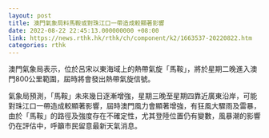 ```yaml
---
layout: post
title: 澳門氣象局料馬鞍或對珠江口一帶造成較顯著影響
date: 2022-08-22 22:45:13.000000000 +08:00
link: https://news.rthk.hk/rthk/ch/component/k2/1663537-20220822.htm
categories: rthk
---
```


澳門氣象局表示，位於呂宋以東海域上的熱帶氣旋「馬鞍」，將於星期二晚進入澳門800公里範圍，屆時將會發出熱帶氣旋信號。

氣象局預測，「馬鞍」未來幾日逐漸增強，星期三晚至星期四靠近廣東沿岸，可能對珠江口一帶造成較顯著影響，屆時澳門風力會顯著增強，有狂風大驟雨及雷暴，由於「馬鞍」的路徑及強度存在不確定性，尤其登陸位置仍有變數，風暴潮的影響仍在評估中，呼籲市民留意最新天氣消息。
